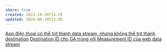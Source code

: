 ```yaml
---
share: true
created: 2023-10-30T14:29
updated: 2024-08-18T15:05
---
```

[App điện thoại có thể trở thành data stream, nhưng không thể trở thành destination](./App%20%C4%91i%E1%BB%87n%20tho%E1%BA%A1i%20c%C3%B3%20th%E1%BB%83%20tr%E1%BB%9F%20th%C3%A0nh%20data%20stream,%20nh%C6%B0ng%20kh%C3%B4ng%20th%E1%BB%83%20tr%E1%BB%9F%20th%C3%A0nh%20destination.md)
[Destination ID cho GA trùng với Measurement ID của web data stream](./Destination%20ID%20cho%20GA%20tr%C3%B9ng%20v%E1%BB%9Bi%20Measurement%20ID%20c%E1%BB%A7a%20web%20data%20stream.md)